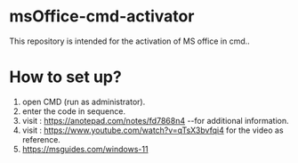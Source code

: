 # msOffice-cmd-activator
This repository is intended for the activation of MS office in cmd..

# How to set up?
1. open CMD (run as administrator).
2. enter the code in sequence.
3. visit : https://anotepad.com/notes/fd7868n4 --for additional information.
4. visit : https://www.youtube.com/watch?v=qTsX3bvfqi4 for the video as reference.
5. https://msguides.com/windows-11